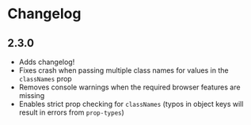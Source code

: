 # Changelog

## 2.3.0

- Adds changelog!
- Fixes crash when passing multiple class names for values in the `classNames` prop
- Removes console warnings when the required browser features are missing
- Enables strict prop checking for `classNames` (typos in object keys will result in errors from `prop-types`)

